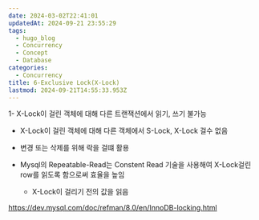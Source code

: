 ```yaml
---
date: 2024-03-02T22:41:01
updatedAt: 2024-09-21 23:55:29
tags:
  - hugo_blog
  - Concurrency
  - Concept
  - Database
categories:
  - Concurrency
title: 6-Exclusive Lock(X-Lock)
lastmod: 2024-09-21T14:55:33.953Z
---
```

1- X-Lock이 걸린 객체에 대해 다른 트랜잭션에서 읽기, 쓰기 불가능

* X-Lock이 걸린 객체에 대해 다른 객체에서 S-Lock, X-Lock 걸수 없음

* 변경 또는 삭제를 위해 락을 걸떄 활용

* Mysql의 Repeatable-Read는 Constent Read 기술을 사용해여 X-Lock걸린 row를 읽도록 함으로써 효율을 높임
  * X-Lock이 걸리기 전의 값을 읽음

https://dev.mysql.com/doc/refman/8.0/en/InnoDB-locking.html
